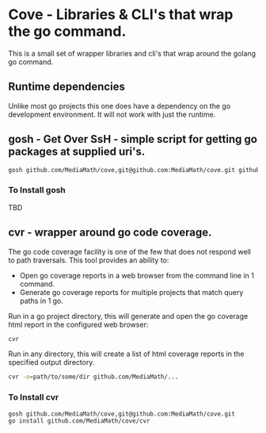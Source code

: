 # Cove - Libraries & CLI's that wrap the go command.

This is a small set of wrapper libraries and cli's that wrap around the golang go command.

## Runtime dependencies

Unlike most go projects this one does have a dependency on the go development environment.  It will not work with just the runtime.

## gosh - Get Over SsH - simple script for getting go packages at supplied uri's.

```bash
gosh github.com/MediaMath/cove,git@github.com:MediaMath/cove.git github.com/MediaMath/fpg,git@github.com:MediaMath/fpg.git
```

### To Install gosh

TBD

## cvr - wrapper around go code coverage.

The go code coverage facility is one of the few that does not respond well to path traversals.  This tool provides an ability to:

- Open go coverage reports in a web browser from the command line in 1 command.
- Generate go coverage reports for multiple projects that match query paths in 1 go. 

Run in a go project directory, this will generate and open the go coverage html report in  the configured web browser:

```bash
cvr
```

Run in any directory, this will create a list of html coverage reports in the specified output directory.

```bash
cvr -o=path/to/some/dir github.com/MediaMath/... 
```

### To Install cvr

```bash
gosh github.com/MediaMath/cove,git@github.com:MediaMath/cove.git
go install github.com/MediaMath/cove/cvr
```
